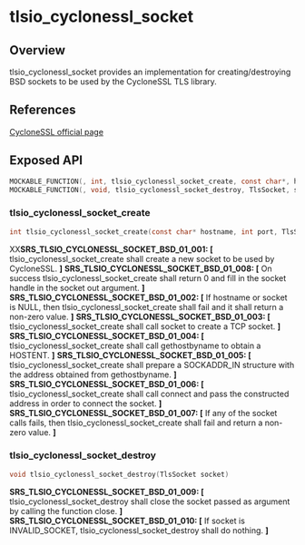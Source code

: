 tlsio_cyclonessl_socket
=============

## Overview

tlsio_cyclonessl_socket provides an implementation for creating/destroying BSD sockets to be used by the CycloneSSL TLS library.

## References

[CycloneSSL official page](http://www.oryx-embedded.com/cyclone_ssl.html)

## Exposed API

```c
MOCKABLE_FUNCTION(, int, tlsio_cyclonessl_socket_create, const char*, hostname, int, port, TlsSocket* socket);
MOCKABLE_FUNCTION(, void, tlsio_cyclonessl_socket_destroy, TlsSocket, socket);
```


### tlsio_cyclonessl_socket_create

```c
int tlsio_cyclonessl_socket_create(const char* hostname, int port, TlsSocket* socket);
```

XX**SRS_TLSIO_CYCLONESSL_SOCKET_BSD_01_001: [** tlsio_cyclonessl_socket_create shall create a new socket to be used by CycloneSSL. **]**
**SRS_TLSIO_CYCLONESSL_SOCKET_BSD_01_008: [** On success tlsio_cyclonessl_socket_create shall return 0 and fill in the socket handle in the socket out argument. **]**
**SRS_TLSIO_CYCLONESSL_SOCKET_BSD_01_002: [** If hostname or socket is NULL, then tlsio_cyclonessl_socket_create shall fail and it shall return a non-zero value. **]**
**SRS_TLSIO_CYCLONESSL_SOCKET_BSD_01_003: [** tlsio_cyclonessl_socket_create shall call socket to create a TCP socket. **]**
**SRS_TLSIO_CYCLONESSL_SOCKET_BSD_01_004: [** tlsio_cyclonessl_socket_create shall call gethostbyname to obtain a HOSTENT. **]**
**SRS_TLSIO_CYCLONESSL_SOCKET_BSD_01_005: [** tlsio_cyclonessl_socket_create shall prepare a SOCKADDR_IN structure with the address obtained from gethostbyname. **]**
**SRS_TLSIO_CYCLONESSL_SOCKET_BSD_01_006: [** tlsio_cyclonessl_socket_create shall call connect and pass the constructed address in order to connect the socket. **]**
**SRS_TLSIO_CYCLONESSL_SOCKET_BSD_01_007: [** If any of the socket calls fails, then tlsio_cyclonessl_socket_create shall fail and return a non-zero value. **]**

### tlsio_cyclonessl_socket_destroy

```c
void tlsio_cyclonessl_socket_destroy(TlsSocket socket)
```

**SRS_TLSIO_CYCLONESSL_SOCKET_BSD_01_009: [** tlsio_cyclonessl_socket_destroy shall close the socket passed as argument by calling the function close. **]**
**SRS_TLSIO_CYCLONESSL_SOCKET_BSD_01_010: [** If socket is INVALID_SOCKET, tlsio_cyclonessl_socket_destroy shall do nothing. **]**
